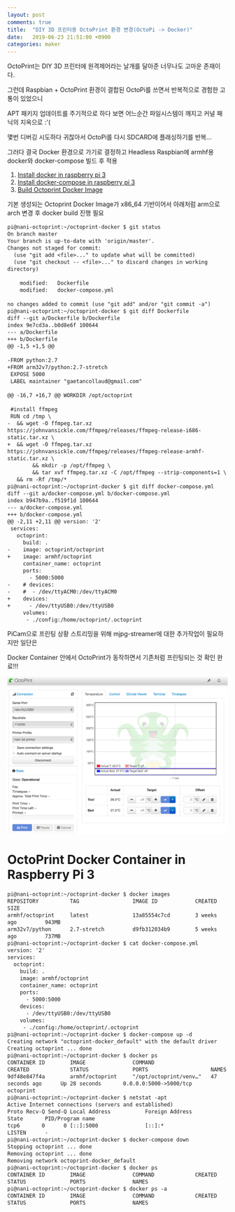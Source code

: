 ```yaml
---
layout: post
comments: true
title:  "DIY 3D 프린터용 OctoPrint 환경 변경(OctoPi -> Docker)"
date:   2019-06-23 21:51:00 +0900
categories: maker
---
```

OctoPrint는 DIY 3D 프린터에 원격제어라는 날개를 달아준 너무나도 고마운 존재이다.

그런데 Raspbian + OctoPrint 환경이 결합된 OctoPi를 쓰면서 반복적으로 경험한 고통이 있었으니

APT 패키지 업데이트를 주기적으로 하다 보면 어느순간 파일시스템이 깨지고 커널 패닉의 지옥으로 :'(

몇번 디버깅 시도하다 귀찮아서 OctoPi를 다시 SDCARD에 플래싱하기를 반복...

그러다 결국 Docker 환경으로 가기로 결정하고 Headless Raspbian에 armhf용 docker와 docker-compose 빌드 후 적용

1. [Install docker in raspberry pi 3](https://blog.docker.com/2019/03/happy-pi-day-docker-raspberry-pi/)
2. [Install docker-compose in raspberry pi 3](https://www.berthon.eu/2019/revisiting-getting-docker-compose-on-raspberry-pi-arm-the-easy-way/)
3. [Build Octoprint Docker Image](https://github.com/OctoPrint/docker)

기본 생성되는 Octoprint Docker Image가 x86_64 기반이어서 아래처럼 arm으로 arch 변경 후 docker build 진행 필요
```shell
pi@nani-octoprint:~/octoprint-docker $ git status
On branch master
Your branch is up-to-date with 'origin/master'.
Changes not staged for commit:
  (use "git add <file>..." to update what will be committed)
  (use "git checkout -- <file>..." to discard changes in working directory)

	modified:   Dockerfile
	modified:   docker-compose.yml

no changes added to commit (use "git add" and/or "git commit -a")
pi@nani-octoprint:~/octoprint-docker $ git diff Dockerfile
diff --git a/Dockerfile b/Dockerfile
index 9e7cd3a..b0d8e6f 100644
--- a/Dockerfile
+++ b/Dockerfile
@@ -1,5 +1,5 @@

-FROM python:2.7
+FROM arm32v7/python:2.7-stretch
 EXPOSE 5000
 LABEL maintainer "gaetancollaud@gmail.com"

@@ -16,7 +16,7 @@ WORKDIR /opt/octoprint

 #install ffmpeg
 RUN cd /tmp \
-  && wget -O ffmpeg.tar.xz https://johnvansickle.com/ffmpeg/releases/ffmpeg-release-i686-static.tar.xz \
+  && wget -O ffmpeg.tar.xz https://johnvansickle.com/ffmpeg/releases/ffmpeg-release-armhf-static.tar.xz \
        && mkdir -p /opt/ffmpeg \
        && tar xvf ffmpeg.tar.xz -C /opt/ffmpeg --strip-components=1 \
   && rm -Rf /tmp/*
pi@nani-octoprint:~/octoprint-docker $ git diff docker-compose.yml
diff --git a/docker-compose.yml b/docker-compose.yml
index b947b9a..f519f1d 100644
--- a/docker-compose.yml
+++ b/docker-compose.yml
@@ -2,11 +2,11 @@ version: '2'
 services:
   octoprint:
     build: .
-    image: octoprint/octoprint
+    image: armhf/octoprint
     container_name: octoprint
     ports:
       - 5000:5000
-    # devices:
-    #  - /dev/ttyACM0:/dev/ttyACM0
+    devices:
+      - /dev/ttyUSB0:/dev/ttyUSB0
     volumes:
      - ./config:/home/octoprint/.octoprint
```

PiCam으로 프린팅 상황 스트리밍을 위해 mjpg-streamer에 대한 추가작업이 필요하지만 일단은

Docker Container 안에서 OctoPrint가 동작하면서 기존처럼 프린팅되는 것 확인 완료!!!

![OctoPrint in Docker](/assets/octoprint_in_docker.png)

# OctoPrint Docker Container in Raspberry Pi 3
```shell
pi@nani-octoprint:~/octoprint-docker $ docker images
REPOSITORY          TAG                 IMAGE ID            CREATED             SIZE
armhf/octoprint     latest              13a85554c7cd        3 weeks ago         943MB
arm32v7/python      2.7-stretch         d9fb312034b9        5 weeks ago         737MB
pi@nani-octoprint:~/octoprint-docker $ cat docker-compose.yml
version: '2'
services:
  octoprint:
    build: .
    image: armhf/octoprint
    container_name: octoprint
    ports:
      - 5000:5000
    devices:
      - /dev/ttyUSB0:/dev/ttyUSB0
    volumes:
     - ./config:/home/octoprint/.octoprint
pi@nani-octoprint:~/octoprint-docker $ docker-compose up -d
Creating network "octoprint-docker_default" with the default driver
Creating octoprint ... done
pi@nani-octoprint:~/octoprint-docker $ docker ps
CONTAINER ID        IMAGE               COMMAND                  CREATED             STATUS              PORTS                    NAMES
9df48e847f4a        armhf/octoprint     "/opt/octoprint/venv…"   47 seconds ago      Up 28 seconds       0.0.0.0:5000->5000/tcp   octoprint
pi@nani-octoprint:~/octoprint-docker $ netstat -apt
Active Internet connections (servers and established)
Proto Recv-Q Send-Q Local Address           Foreign Address         State       PID/Program name
tcp6       0      0 [::]:5000               [::]:*                  LISTEN      -
pi@nani-octoprint:~/octoprint-docker $ docker-compose down
Stopping octoprint ... done
Removing octoprint ... done
Removing network octoprint-docker_default
pi@nani-octoprint:~/octoprint-docker $ docker ps
CONTAINER ID        IMAGE               COMMAND             CREATED             STATUS              PORTS               NAMES
pi@nani-octoprint:~/octoprint-docker $ docker ps -a
CONTAINER ID        IMAGE               COMMAND             CREATED             STATUS              PORTS               NAMES
```

